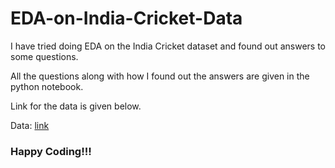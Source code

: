 # EDA-on-India-Cricket-Data
I have tried doing EDA on the India Cricket dataset and found out answers to some questions.

All the questions along with how I found out the answers are given in the python notebook.

Link for the data is given below.

Data: [link](https://www.kaggle.com/kiranchowdary/india-odi-history)

### Happy Coding!!!
